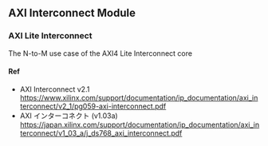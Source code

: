 ## AXI Interconnect Module

### AXI Lite Interconnect
The N-to-M use case of the AXI4 Lite Interconnect core

#### Ref
- AXI Interconnect v2.1  
https://www.xilinx.com/support/documentation/ip_documentation/axi_interconnect/v2_1/pg059-axi-interconnect.pdf  
- AXI インターコネクト (v1.03a)  
https://japan.xilinx.com/support/documentation/ip_documentation/axi_interconnect/v1_03_a/j_ds768_axi_interconnect.pdf  
